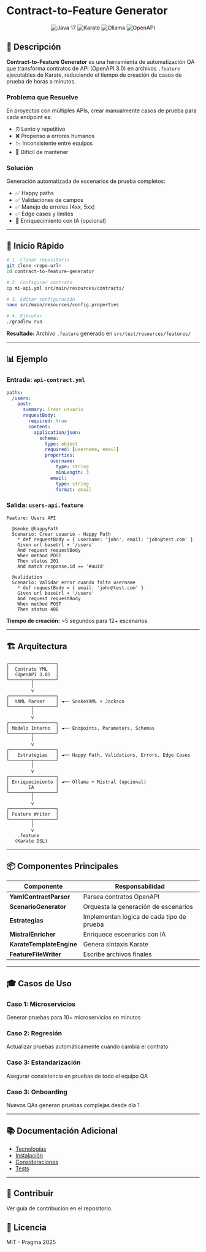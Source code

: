 # Contract-to-Feature Generator

<div align="center">
  <img src="https://img.shields.io/badge/Java-17-orange?style=for-the-badge&logo=java" alt="Java 17">
  <img src="https://img.shields.io/badge/Karate-Framework-green?style=for-the-badge" alt="Karate">
  <img src="https://img.shields.io/badge/Ollama-Mistral-blue?style=for-the-badge&logo=llama" alt="Ollama">
  <img src="https://img.shields.io/badge/OpenAPI-3.0-85EA2D?style=for-the-badge&logo=swagger" alt="OpenAPI">
</div>

## 🎯 Descripción

**Contract-to-Feature Generator** es una herramienta de automatización QA que transforma contratos de API (OpenAPI 3.0) en archivos `.feature` ejecutables de Karate, reduciendo el tiempo de creación de casos de prueba de horas a minutos.

### Problema que Resuelve

En proyectos con múltiples APIs, crear manualmente casos de prueba para cada endpoint es:
- ⏰ Lento y repetitivo
- ❌ Propenso a errores humanos
- 📉 Inconsistente entre equipos
- 🔄 Difícil de mantener

### Solución

Generación automatizada de escenarios de prueba completos:
- ✅ Happy paths
- ✅ Validaciones de campos
- ✅ Manejo de errores (4xx, 5xx)
- ✅ Edge cases y límites
- 🤖 Enriquecimiento con IA (opcional)

---

## 🚀 Inicio Rápido
```bash
# 1. Clonar repositorio
git clone <repo-url>
cd contract-to-feature-generator

# 2. Configurar contrato
cp mi-api.yml src/main/resources/contracts/

# 3. Editar configuración
nano src/main/resources/config.properties

# 4. Ejecutar
./gradlew run
```

**Resultado:** Archivo `.feature` generado en `src/test/resources/features/`

---

## 📊 Ejemplo

### Entrada: `api-contract.yml`
```yaml
paths:
  /users:
    post:
      summary: Crear usuario
      requestBody:
        required: true
        content:
          application/json:
            schema:
              type: object
              required: [username, email]
              properties:
                username:
                  type: string
                  minLength: 3
                email:
                  type: string
                  format: email
```

### Salida: `users-api.feature`
```gherkin
Feature: Users API

  @smoke @happyPath
  Scenario: Crear usuario - Happy Path
    * def requestBody = { username: 'john', email: 'john@test.com' }
    Given url baseUrl + '/users'
    And request requestBody
    When method POST
    Then status 201
    And match response.id == '#uuid'

  @validation
  Scenario: Validar error cuando falta username
    * def requestBody = { email: 'john@test.com' }
    Given url baseUrl + '/users'
    And request requestBody
    When method POST
    Then status 400
```

**Tiempo de creación:** ~5 segundos para 12+ escenarios

---

## 🏗️ Arquitectura
```
┌─────────────────┐
│  Contrato YML   │
│  (OpenAPI 3.0)  │
└────────┬────────┘
         │
         v
┌─────────────────┐
│  YAML Parser    │ ◄── SnakeYAML + Jackson
└────────┬────────┘
         │
         v
┌─────────────────┐
│ Modelo Interno  │ ◄── Endpoints, Parameters, Schemas
└────────┬────────┘
         │
         v
┌─────────────────┐
│   Estrategias   │ ◄── Happy Path, Validations, Errors, Edge Cases
└────────┬────────┘
         │
         v
┌─────────────────┐
│ Enriquecimiento │ ◄── Ollama + Mistral (opcional)
│       IA        │
└────────┬────────┘
         │
         v
┌─────────────────┐
│ Feature Writer  │
└────────┬────────┘
         │
         v
    .feature
   (Karate DSL)
```

---

## 📦 Componentes Principales

| Componente | Responsabilidad |
|-----------|-----------------|
| **YamlContractParser** | Parsea contratos OpenAPI |
| **ScenarioGenerator** | Orquesta la generación de escenarios |
| **Estrategias** | Implementan lógica de cada tipo de prueba |
| **MistralEnricher** | Enriquece escenarios con IA |
| **KarateTemplateEngine** | Genera sintaxis Karate |
| **FeatureFileWriter** | Escribe archivos finales |

---

## 🎓 Casos de Uso

### Caso 1: Microservicios
Generar pruebas para 10+ microservicios en minutos

### Caso 2: Regresión
Actualizar pruebas automáticamente cuando cambia el contrato

### Caso 3: Estandarización
Asegurar consistencia en pruebas de todo el equipo QA

### Caso 3: Onboarding
Nuevos QAs generan pruebas complejas desde día 1

---

## 📚 Documentación Adicional

- [Tecnologías](tecnologias.md)
- [Instalación](instalacion.md)
- [Consideraciones](consideraciones.md)
- [Tests](tests.md)

---

## 🤝 Contribuir

Ver guía de contribución en el repositorio.

## 📄 Licencia

MIT - Pragma 2025